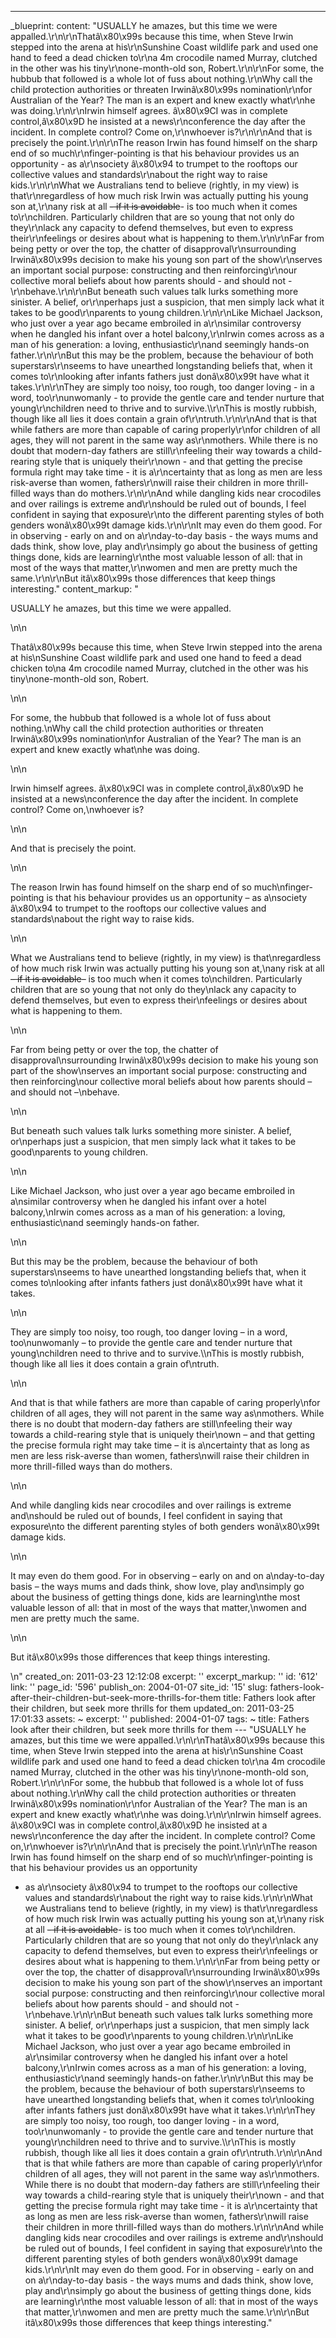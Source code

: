 ---
_blueprint:
  content: "USUALLY he amazes, but this time we were appalled.\r\n\r\nThatâ\x80\x99s
    because this time, when Steve Irwin stepped into the arena at his\r\nSunshine
    Coast wildlife park and used one hand to feed a dead chicken to\r\na 4m crocodile
    named Murray, clutched in the other was his tiny\r\none-month-old son, Robert.\r\n\r\nFor
    some, the hubbub that followed is a whole lot of fuss about nothing.\r\nWhy call
    the child protection authorities or threaten Irwinâ\x80\x99s nomination\r\nfor
    Australian of the Year? The man is an expert and knew exactly what\r\nhe was doing.\r\n\r\nIrwin
    himself agrees. â\x80\x9CI was in complete control,â\x80\x9D he insisted at a
    news\r\nconference the day after the incident. In complete control? Come on,\r\nwhoever
    is?\r\n\r\nAnd that is precisely the point.\r\n\r\nThe reason Irwin has found
    himself on the sharp end of so much\r\nfinger-pointing is that his behaviour provides
    us an opportunity - as a\r\nsociety â\x80\x94 to trumpet to the rooftops our collective
    values and standards\r\nabout the right way to raise kids.\r\n\r\nWhat we Australians
    tend to believe (rightly, in my view) is that\r\nregardless of how much risk Irwin
    was actually putting his young son at,\r\nany risk at all ~~- if it is avoidable~~-
    is too much when it comes to\r\nchildren. Particularly children that are so young
    that not only do they\r\nlack any capacity to defend themselves, but even to express
    their\r\nfeelings or desires about what is happening to them.\r\n\r\nFar from
    being petty or over the top, the chatter of disapproval\r\nsurrounding Irwinâ\x80\x99s
    decision to make his young son part of the show\r\nserves an important social
    purpose: constructing and then reinforcing\r\nour collective moral beliefs about
    how parents should - and should not -\r\nbehave.\r\n\r\nBut beneath such values
    talk lurks something more sinister. A belief, or\r\nperhaps just a suspicion,
    that men simply lack what it takes to be good\r\nparents to young children.\r\n\r\nLike
    Michael Jackson, who just over a year ago became embroiled in a\r\nsimilar controversy
    when he dangled his infant over a hotel balcony,\r\nIrwin comes across as a man
    of his generation: a loving, enthusiastic\r\nand seemingly hands-on father.\r\n\r\nBut
    this may be the problem, because the behaviour of both superstars\r\nseems to
    have unearthed longstanding beliefs that, when it comes to\r\nlooking after infants
    fathers just donâ\x80\x99t have what it takes.\r\n\r\nThey are simply too noisy,
    too rough, too danger loving - in a word, too\r\nunwomanly - to provide the gentle
    care and tender nurture that young\r\nchildren need to thrive and to survive.\\\r\nThis
    is mostly rubbish, though like all lies it does contain a grain of\r\ntruth.\r\n\r\nAnd
    that is that while fathers are more than capable of caring properly\r\nfor children
    of all ages, they will not parent in the same way as\r\nmothers. While there is
    no doubt that modern-day fathers are still\r\nfeeling their way towards a child-rearing
    style that is uniquely their\r\nown - and that getting the precise formula right
    may take time - it is a\r\ncertainty that as long as men are less risk-averse
    than women, fathers\r\nwill raise their children in more thrill-filled ways than
    do mothers.\r\n\r\nAnd while dangling kids near crocodiles and over railings is
    extreme and\r\nshould be ruled out of bounds, I feel confident in saying that
    exposure\r\nto the different parenting styles of both genders wonâ\x80\x99t damage
    kids.\r\n\r\nIt may even do them good. For in observing - early on and on a\r\nday-to-day
    basis - the ways mums and dads think, show love, play and\r\nsimply go about the
    business of getting things done, kids are learning\r\nthe most valuable lesson
    of all: that in most of the ways that matter,\r\nwomen and men are pretty much
    the same.\r\n\r\nBut itâ\x80\x99s those differences that keep things interesting."
  content_markup: "<p>USUALLY he amazes, but this time we were appalled.</p>\n\n<p>Thatâ\x80\x99s
    because this time, when Steve Irwin stepped into the arena at his\nSunshine Coast
    wildlife park and used one hand to feed a dead chicken to\na 4m crocodile named
    Murray, clutched in the other was his tiny\none-month-old son, Robert.</p>\n\n<p>For
    some, the hubbub that followed is a whole lot of fuss about nothing.\nWhy call
    the child protection authorities or threaten Irwinâ\x80\x99s nomination\nfor Australian
    of the Year? The man is an expert and knew exactly what\nhe was doing.</p>\n\n<p>Irwin
    himself agrees. â\x80\x9CI was in complete control,â\x80\x9D he insisted at a
    news\nconference the day after the incident. In complete control? Come on,\nwhoever
    is?</p>\n\n<p>And that is precisely the point.</p>\n\n<p>The reason Irwin has
    found himself on the sharp end of so much\nfinger-pointing is that his behaviour
    provides us an opportunity &ndash; as a\nsociety â\x80\x94 to trumpet to the rooftops
    our collective values and standards\nabout the right way to raise kids.</p>\n\n<p>What
    we Australians tend to believe (rightly, in my view) is that\nregardless of how
    much risk Irwin was actually putting his young son at,\nany risk at all ~~&ndash;
    if it is avoidable~~&ndash; is too much when it comes to\nchildren. Particularly
    children that are so young that not only do they\nlack any capacity to defend
    themselves, but even to express their\nfeelings or desires about what is happening
    to them.</p>\n\n<p>Far from being petty or over the top, the chatter of disapproval\nsurrounding
    Irwinâ\x80\x99s decision to make his young son part of the show\nserves an important
    social purpose: constructing and then reinforcing\nour collective moral beliefs
    about how parents should &ndash; and should not &ndash;\nbehave.</p>\n\n<p>But
    beneath such values talk lurks something more sinister. A belief, or\nperhaps
    just a suspicion, that men simply lack what it takes to be good\nparents to young
    children.</p>\n\n<p>Like Michael Jackson, who just over a year ago became embroiled
    in a\nsimilar controversy when he dangled his infant over a hotel balcony,\nIrwin
    comes across as a man of his generation: a loving, enthusiastic\nand seemingly
    hands-on father.</p>\n\n<p>But this may be the problem, because the behaviour
    of both superstars\nseems to have unearthed longstanding beliefs that, when it
    comes to\nlooking after infants fathers just donâ\x80\x99t have what it takes.</p>\n\n<p>They
    are simply too noisy, too rough, too danger loving &ndash; in a word, too\nunwomanly
    &ndash; to provide the gentle care and tender nurture that young\nchildren need
    to thrive and to survive.\\\nThis is mostly rubbish, though like all lies it does
    contain a grain of\ntruth.</p>\n\n<p>And that is that while fathers are more than
    capable of caring properly\nfor children of all ages, they will not parent in
    the same way as\nmothers. While there is no doubt that modern-day fathers are
    still\nfeeling their way towards a child-rearing style that is uniquely their\nown
    &ndash; and that getting the precise formula right may take time &ndash; it is
    a\ncertainty that as long as men are less risk-averse than women, fathers\nwill
    raise their children in more thrill-filled ways than do mothers.</p>\n\n<p>And
    while dangling kids near crocodiles and over railings is extreme and\nshould be
    ruled out of bounds, I feel confident in saying that exposure\nto the different
    parenting styles of both genders wonâ\x80\x99t damage kids.</p>\n\n<p>It may even
    do them good. For in observing &ndash; early on and on a\nday-to-day basis &ndash;
    the ways mums and dads think, show love, play and\nsimply go about the business
    of getting things done, kids are learning\nthe most valuable lesson of all: that
    in most of the ways that matter,\nwomen and men are pretty much the same.</p>\n\n<p>But
    itâ\x80\x99s those differences that keep things interesting.</p>\n"
  created_on: 2011-03-23 12:12:08
  excerpt: ''
  excerpt_markup: ''
  id: '612'
  link: ''
  page_id: '596'
  publish_on: 2004-01-07
  site_id: '15'
  slug: fathers-look-after-their-children-but-seek-more-thrills-for-them
  title: Fathers look after their children, but seek more thrills for them
  updated_on: 2011-03-25 17:01:33
assets: ~
excerpt: ''
published: 2004-01-07
tags: ~
title: Fathers look after their children, but seek more thrills for them
--- "USUALLY he amazes, but this time we were appalled.\r\n\r\nThatâ\x80\x99s because
  this time, when Steve Irwin stepped into the arena at his\r\nSunshine Coast wildlife
  park and used one hand to feed a dead chicken to\r\na 4m crocodile named Murray,
  clutched in the other was his tiny\r\none-month-old son, Robert.\r\n\r\nFor some,
  the hubbub that followed is a whole lot of fuss about nothing.\r\nWhy call the child
  protection authorities or threaten Irwinâ\x80\x99s nomination\r\nfor Australian
  of the Year? The man is an expert and knew exactly what\r\nhe was doing.\r\n\r\nIrwin
  himself agrees. â\x80\x9CI was in complete control,â\x80\x9D he insisted at a news\r\nconference
  the day after the incident. In complete control? Come on,\r\nwhoever is?\r\n\r\nAnd
  that is precisely the point.\r\n\r\nThe reason Irwin has found himself on the sharp
  end of so much\r\nfinger-pointing is that his behaviour provides us an opportunity
  - as a\r\nsociety â\x80\x94 to trumpet to the rooftops our collective values and
  standards\r\nabout the right way to raise kids.\r\n\r\nWhat we Australians tend
  to believe (rightly, in my view) is that\r\nregardless of how much risk Irwin was
  actually putting his young son at,\r\nany risk at all ~~- if it is avoidable~~-
  is too much when it comes to\r\nchildren. Particularly children that are so young
  that not only do they\r\nlack any capacity to defend themselves, but even to express
  their\r\nfeelings or desires about what is happening to them.\r\n\r\nFar from being
  petty or over the top, the chatter of disapproval\r\nsurrounding Irwinâ\x80\x99s
  decision to make his young son part of the show\r\nserves an important social purpose:
  constructing and then reinforcing\r\nour collective moral beliefs about how parents
  should - and should not -\r\nbehave.\r\n\r\nBut beneath such values talk lurks something
  more sinister. A belief, or\r\nperhaps just a suspicion, that men simply lack what
  it takes to be good\r\nparents to young children.\r\n\r\nLike Michael Jackson, who
  just over a year ago became embroiled in a\r\nsimilar controversy when he dangled
  his infant over a hotel balcony,\r\nIrwin comes across as a man of his generation:
  a loving, enthusiastic\r\nand seemingly hands-on father.\r\n\r\nBut this may be
  the problem, because the behaviour of both superstars\r\nseems to have unearthed
  longstanding beliefs that, when it comes to\r\nlooking after infants fathers just
  donâ\x80\x99t have what it takes.\r\n\r\nThey are simply too noisy, too rough, too
  danger loving - in a word, too\r\nunwomanly - to provide the gentle care and tender
  nurture that young\r\nchildren need to thrive and to survive.\\\r\nThis is mostly
  rubbish, though like all lies it does contain a grain of\r\ntruth.\r\n\r\nAnd that
  is that while fathers are more than capable of caring properly\r\nfor children of
  all ages, they will not parent in the same way as\r\nmothers. While there is no
  doubt that modern-day fathers are still\r\nfeeling their way towards a child-rearing
  style that is uniquely their\r\nown - and that getting the precise formula right
  may take time - it is a\r\ncertainty that as long as men are less risk-averse than
  women, fathers\r\nwill raise their children in more thrill-filled ways than do mothers.\r\n\r\nAnd
  while dangling kids near crocodiles and over railings is extreme and\r\nshould be
  ruled out of bounds, I feel confident in saying that exposure\r\nto the different
  parenting styles of both genders wonâ\x80\x99t damage kids.\r\n\r\nIt may even do
  them good. For in observing - early on and on a\r\nday-to-day basis - the ways mums
  and dads think, show love, play and\r\nsimply go about the business of getting things
  done, kids are learning\r\nthe most valuable lesson of all: that in most of the
  ways that matter,\r\nwomen and men are pretty much the same.\r\n\r\nBut itâ\x80\x99s
  those differences that keep things interesting."
